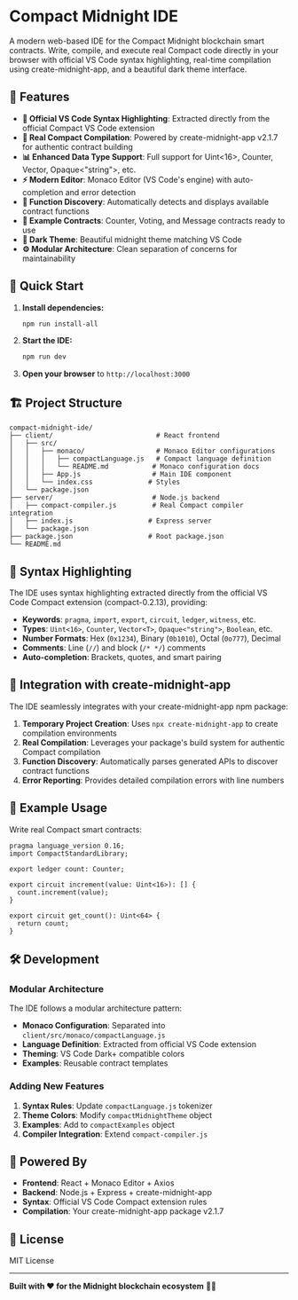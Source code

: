 # Compact Midnight IDE

A modern web-based IDE for the Compact Midnight blockchain smart contracts. Write, compile, and execute real Compact code directly in your browser with official VS Code syntax highlighting, real-time compilation using create-midnight-app, and a beautiful dark theme interface.

## 🌟 Features

- **🎨 Official VS Code Syntax Highlighting**: Extracted directly from the official Compact VS Code extension
- **🔨 Real Compact Compilation**: Powered by create-midnight-app v2.1.7 for authentic contract building
- **📊 Enhanced Data Type Support**: Full support for Uint<16>, Counter, Vector<T>, Opaque<"string">, etc.
- **⚡ Modern Editor**: Monaco Editor (VS Code's engine) with auto-completion and error detection
- **🎯 Function Discovery**: Automatically detects and displays available contract functions
- **📝 Example Contracts**: Counter, Voting, and Message contracts ready to use
- **🌙 Dark Theme**: Beautiful midnight theme matching VS Code
- **⚙️ Modular Architecture**: Clean separation of concerns for maintainability

## 🚀 Quick Start

1. **Install dependencies:**
   ```bash
   npm run install-all
   ```

2. **Start the IDE:**
   ```bash
   npm run dev
   ```

3. **Open your browser** to `http://localhost:3000`

## 🏗️ Project Structure

```
compact-midnight-ide/
├── client/                          # React frontend
│   ├── src/
│   │   ├── monaco/                  # Monaco Editor configurations
│   │   │   ├── compactLanguage.js   # Compact language definition
│   │   │   └── README.md           # Monaco configuration docs
│   │   ├── App.js                  # Main IDE component
│   │   └── index.css              # Styles
│   └── package.json
├── server/                         # Node.js backend
│   ├── compact-compiler.js         # Real Compact compiler integration
│   ├── index.js                   # Express server
│   └── package.json
├── package.json                   # Root package.json
└── README.md
```

## 🎨 Syntax Highlighting

The IDE uses syntax highlighting extracted directly from the official VS Code Compact extension (compact-0.2.13), providing:

- **Keywords**: `pragma`, `import`, `export`, `circuit`, `ledger`, `witness`, etc.
- **Types**: `Uint<16>`, `Counter`, `Vector<T>`, `Opaque<"string">`, `Boolean`, etc.
- **Number Formats**: Hex (`0x1234`), Binary (`0b1010`), Octal (`0o777`), Decimal
- **Comments**: Line (`//`) and block (`/* */`) comments
- **Auto-completion**: Brackets, quotes, and smart pairing

## 🔧 Integration with create-midnight-app

The IDE seamlessly integrates with your create-midnight-app npm package:

1. **Temporary Project Creation**: Uses `npx create-midnight-app` to create compilation environments
2. **Real Compilation**: Leverages your package's build system for authentic Compact compilation
3. **Function Discovery**: Automatically parses generated APIs to discover contract functions
4. **Error Reporting**: Provides detailed compilation errors with line numbers

## 📝 Example Usage

Write real Compact smart contracts:

```compact
pragma language_version 0.16;
import CompactStandardLibrary;

export ledger count: Counter;

export circuit increment(value: Uint<16>): [] {
  count.increment(value);
}

export circuit get_count(): Uint<64> {
  return count;
}
```

## 🛠️ Development

### Modular Architecture

The IDE follows a modular architecture pattern:

- **Monaco Configuration**: Separated into `client/src/monaco/compactLanguage.js`
- **Language Definition**: Extracted from official VS Code extension
- **Theming**: VS Code Dark+ compatible colors
- **Examples**: Reusable contract templates

### Adding New Features

1. **Syntax Rules**: Update `compactLanguage.js` tokenizer
2. **Theme Colors**: Modify `compactMidnightTheme` object
3. **Examples**: Add to `compactExamples` object
4. **Compiler Integration**: Extend `compact-compiler.js`

## 🎯 Powered By

- **Frontend**: React + Monaco Editor + Axios
- **Backend**: Node.js + Express + create-midnight-app
- **Syntax**: Official VS Code Compact extension rules
- **Compilation**: Your create-midnight-app package v2.1.7

## 📄 License

MIT License

---

**Built with ❤️ for the Midnight blockchain ecosystem** 🌙✨
